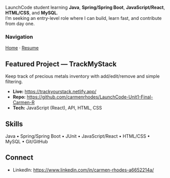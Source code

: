 LaunchCode student learning **Java**, **Spring/Spring Boot**, **JavaScript/React**, **HTML/CSS**, and **MySQL**.  
I’m seeking an entry-level role where I can build, learn fast, and contribute from day one.

### Navigation  
[Home](/home) · [Resume](/resume)

## Featured Project — TrackMyStack
Keep track of precious metals inventory with add/edit/remove and simple filtering.

- **Live:** <https://trackyourstack.netlify.app/>
- **Repo:** <https://github.com/carmenrhodes/LaunchCode-Unit1-Final-Carmen-R>
- **Tech:** JavaScript (React), API, HTML, CSS

## Skills
Java • Spring/Spring Boot • JUnit • JavaScript/React • HTML/CSS • MySQL • Git/GitHub

## Connect
- LinkedIn: <https://www.linkedin.com/in/carmen-rhodes-a6652214a/>

